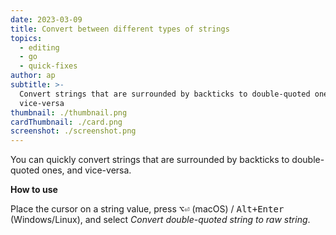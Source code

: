 ```yaml
---
date: 2023-03-09
title: Convert between different types of strings
topics:
  - editing
  - go
  - quick-fixes
author: ap
subtitle: >-
  Convert strings that are surrounded by backticks to double-quoted ones and
  vice-versa
thumbnail: ./thumbnail.png
cardThumbnail: ./card.png
screenshot: ./screenshot.png
---
```


You can quickly convert strings that are surrounded by backticks to double-quoted ones, and vice-versa.

**How to use**

Place the cursor on a string value, press <kbd>⌥⏎</kbd> (macOS) / <kbd>Alt+Enter</kbd> (Windows/Linux), and select _Convert double-quoted string to raw string_.
